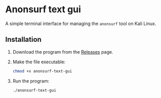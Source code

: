 # Anonsurf text gui
A simple terminal interface for managing the `anonsurf` tool on Kali Linux.

## Installation

1. Download the program from the [Releases](https://github.com/yourusername/anonsurf-kali-text-gui/releases) page.

2. Make the file executable:

    ```bash
    chmod +x anonsurf-text-gui
    ```

3. Run the program:

    ```bash
    ./anonsurf-text-gui
    ```
